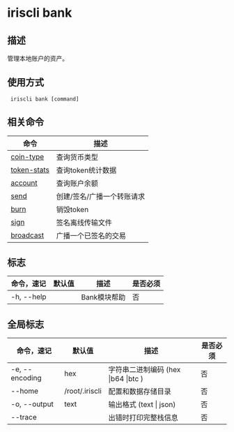 # iriscli bank

## 描述

管理本地账户的资产。 

## 使用方式

```
 iriscli bank [command]
```

 

## 相关命令

| 命令      | 描述                   |
| --------- | ---------------------- |
| [coin-type](coin-type.md) | 查询货币类型           |
| [token-stats](token-stats.md) | 查询token统计数据           |
| [account](account.md)   | 查询账户余额           |
| [send](send.md)      | 创建/签名/广播一个转账请求 |
| [burn](burn.md)      | 销毁token |
| [sign](sign.md)      | 签名离线传输文件       |
| [broadcast](broadcast.md)|广播一个已签名的交易|

## 标志

| 命令，速记 | 默认值 | 描述         | 是否必须 |
| ---------- | ------ | ------------ | -------- |
| -h, --help |        | Bank模块帮助 | 否       |

## 全局标志

| 命令，速记            | 默认值         | 描述                                | 是否必须 |
| --------------------- | -------------- | ----------------------------------- | -------- |
| -e, --encoding | hex            | 字符串二进制编码 (hex \|b64 \|btc ) | 否       |
| --home         | /root/.iriscli | 配置和数据存储目录                  | 否       |
| -o, --output   | text           | 输出格式 (text \| json)              | 否       |
| --trace        |                | 出错时打印完整栈信息                | 否       |